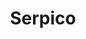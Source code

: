---
title: "Serpico"
year: 1973
rating: 4
stars: "★★★★"
liked: true
rewatched: false
permalink: "serpico"
watched_on: 2025-06-21
---